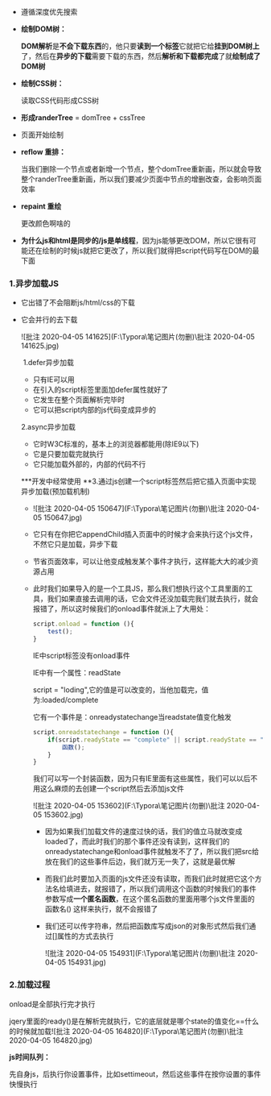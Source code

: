 - 遵循深度优先搜索

- **绘制DOM树：**

  **DOM解析**是**不会下载东西**的，他只要**读到一个标签**它就把它给**挂到DOM树上**了，然后在**异步的下载**需要下载的东西，然后**解析和下载都完成**了就**绘制成了DOM树**

- **绘制CSS树：**

  读取CSS代码形成CSS树

- **形成randerTree** = domTree + cssTree

- 页面开始绘制

- **reflow 重排：**

  当我们删除一个节点或者新增一个节点，整个domTree重新画，所以就会导致整个randerTree重新画，所以我们要减少页面中节点的增删改查，会影响页面效率

- **repaint 重绘**

  更改颜色啊啥的

- **为什么js和html是同步的/js是单线程**，因为js能够更改DOM，所以它很有可能还在绘制的时候js就把它更改了，所以我们就得把script代码写在DOM的最下面

### 1.异步加载JS

- 它出错了不会阻断js/html/css的下载

- 它会并行的去下载

  ![批注 2020-04-05 141625](F:\Typora\笔记图片(勿删)\批注 2020-04-05 141625.jpg)

  ​	1.defer异步加载

  - 只有IE可以用
  - 在引入的script标签里面加defer属性就好了
  - 它发生在整个页面解析完毕时
  - 它可以把script内部的js代码变成异步的

  2.async异步加载

  - 它时W3C标准的，基本上的浏览器都能用(除IE9以下)
  - 它是只要加载完就执行
  - 它只能加载外部的，内部的代码不行

  ***开发中经常使用 **3.通过js创建一个script标签然后把它插入页面中实现异步加载(预加载机制)

  - ![批注 2020-04-05 150647](F:\Typora\笔记图片(勿删)\批注 2020-04-05 150647.jpg)

  - 它只有在你把它appendChild插入页面中的时候才会来执行这个js文件，不然它只是加载，异步下载

  - 节省页面效率，可以让他变成触发某个事件才执行，这样能大大的减少资源占用

  - 此时我们如果导入的是一个工具JS，那么我们想执行这个工具里面的工具，我们如果直接去调用的话，它会文件还没加载完我们就去执行，就会报错了，所以这时候我们的onload事件就派上了大用处：

    ```js
    script.onload = function (){
        test();
    }
    ```

    IE中script标签没有onload事件

    IE中有一个属性：readState

    script = "loding",它的值是可以改变的，当他加载完，值为:loaded/complete

    它有一个事件是：onreadystatechange当readstate值变化触发

    ```js
    script.onreadstatechange = function (){
        if(script.readyState == "complete" || script.readyState == "loaded"){
            函数();
        }
    }
    ```

    我们可以写一个封装函数，因为只有IE里面有这些属性，我们可以以后不用这么麻烦的去创建一个script然后去添加js文件

    ![批注 2020-04-05 153602](F:\Typora\笔记图片(勿删)\批注 2020-04-05 153602.jpg)

    - ​	因为如果我们加载文件的速度过快的话，我们的值立马就改变成loaded了，而此时我们的那个事件还没有读到，这样我们的onreadystatechange和onload事件就触发不了了，所以我们把src给放在我们的这些事件后边，我们就万无一失了，这就是最优解

    - 而我们此时要加入页面的js文件还没有读取，而我们此时就把它这个方法名给填进去，就报错了，所以我们调用这个函数的时候我们的事件参数写成**一个匿名函数**，在这个匿名函数的里面用哪个js文件里面的  函数名()   这样来执行，就不会报错了

    - 我们还可以传字符串，然后把函数库写成json的对象形式然后我们通过[]属性的方式去执行

      ![批注 2020-04-05 154931](F:\Typora\笔记图片(勿删)\批注 2020-04-05 154931.jpg)

### 2.加载过程

onload是全部执行完才执行

jqery里面的ready()是在解析完就执行，它的底层就是哪个state的值变化==什么的时候就加载![批注 2020-04-05 164820](F:\Typora\笔记图片(勿删)\批注 2020-04-05 164820.jpg)

**js时间队列：**

先自身js，后执行你设置事件，比如settimeout，然后这些事件在按你设置的事件快慢执行

